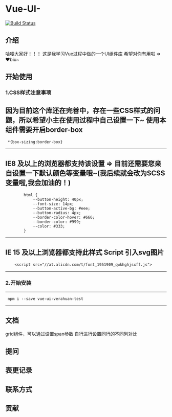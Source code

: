 # Vue-UI-
[![Build Status](https://www.travis-ci.org/Verahuan/Vue-UI-.svg?branch=master)](https://www.travis-ci.org/Verahuan/Vue-UI-)

## 介绍
哈喽大家好！！！
这是我学习Vue过程中做的一个UI组件库
希望对你有用啦 => ♥biu~
## 开始使用
### 1.CSS样式注意事项
因为目前这个库还在完善中，存在一些CSS样式的问题，所以希望小主在使用过程中自己设置一下~
使用本组件需要开启border-box
---
     *{box-sizing:border-box}
---
IE8 及以上的浏览器都支持该设置
=>
目前还需要您亲自设置一下默认颜色等变量哦~(我后续就会改为SCSS变量啦,我会加油的！)
---
			html {
				--button-height: 40px;
				--font-size: 14px;
				--button-active-bg: #eee;
				--button-radius: 4px;
				--border-color-hover: #666;
				--border-color: #999;
				--color: #333;
			}
---
IE 15 及以上浏览器都支持此样式
Script 引入svg图片
---
        <script src="//at.alicdn.com/t/font_1951909_qwkhghjsxff.js">
---

 ### 2.开始安装
 ---
 	 npm i --save vue-ui-verahuan-test
 ---
## 文档
grid组件，可以通过设置span参数 自行进行设置同行的不同列对比

## 提问

## 表更记录

## 联系方式

## 贡献

